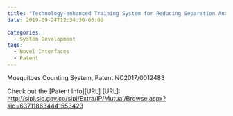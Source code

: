 ```yaml
---
title: "Technology-enhanced Training System for Reducing Separation Anxiety in Dogs"
date: 2019-09-24T12:34:30-05:00

categories:
  - System Development
tags:
  - Novel Interfaces
  - Patent
---
```


Mosquitoes Counting System, Patent NC2017/0012483

Check out the [Patent Info][URL] 
[URL]: http://sipi.sic.gov.co/sipi/Extra/IP/Mutual/Browse.aspx?sid=637118634441553423


